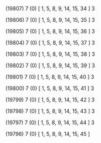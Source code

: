 (19807) 7 (0) [ 1, 5, 8, 9, 14, 15, 34 ] 3 


(19806) 7 (0) [ 1, 5, 8, 9, 14, 15, 35 ] 3 


(19805) 7 (0) [ 1, 5, 8, 9, 14, 15, 36 ] 3 


(19804) 7 (0) [ 1, 5, 8, 9, 14, 15, 37 ] 3 


(19803) 7 (0) [ 1, 5, 8, 9, 14, 15, 38 ] 3 


(19802) 7 (0) [ 1, 5, 8, 9, 14, 15, 39 ] 3 


(19801) 7 (0) [ 1, 5, 8, 9, 14, 15, 40 ] 3 


(19800) 7 (0) [ 1, 5, 8, 9, 14, 15, 41 ] 3 


(19799) 7 (0) [ 1, 5, 8, 9, 14, 15, 42 ] 3 


(19798) 7 (0) [ 1, 5, 8, 9, 14, 15, 43 ] 3 


(19797) 7 (0) [ 1, 5, 8, 9, 14, 15, 44 ] 3 


(19796) 7 (0) [ 1, 5, 8, 9, 14, 15, 45 ]  

